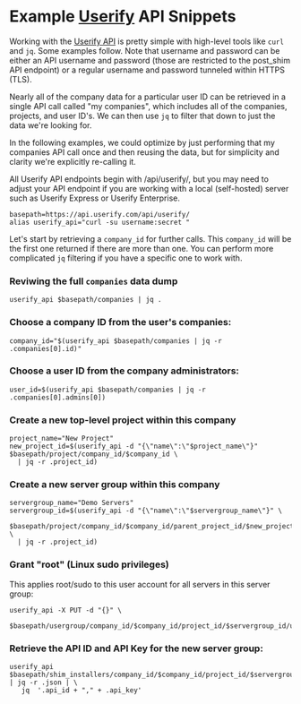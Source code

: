 # Example [Userify](https://userify.com) API Snippets

Working with the [Userify API](https://postman.userify.com/) is pretty simple with high-level tools like `curl` and `jq`. Some examples follow. Note that username and password can be either an API username and password (those are restricted to the post_shim API endpoint) or a regular username and password tunneled within HTTPS (TLS).

Nearly all of the company data for a particular user ID can be retrieved in a single API call called "my companies", which includes all of the companies, projects, and user ID's. We can then use `jq` to filter that down to just the data we're looking for.

In the following examples, we could optimize by just performing that my companies API call once and then reusing the data, but for simplicity and clarity we're explicitly re-calling it.

All Userify API endpoints begin with /api/userify/, but you may need to adjust your API endpoint if you are working with a local (self-hosted) server such as Userify Express or Userify Enterprise.

```
basepath=https://api.userify.com/api/userify/
alias userify_api="curl -su username:secret "
```

Let's start by retrieving a `company_id` for further calls. This `company_id` will be the first one returned if there are more than one. You can perform more complicated `jq` filtering if you have a specific one to work with.

### Reviwing the full `companies` data dump

```
userify_api $basepath/companies | jq .
```

### Choose a company ID from the user's companies:

```
company_id="$(userify_api $basepath/companies | jq -r .companies[0].id)"
```

### Choose a user ID from the company administrators:

```
user_id=$(userify_api $basepath/companies | jq -r .companies[0].admins[0])
```

### Create a new top-level project within this company

```
project_name="New Project"
new_project_id=$(userify_api -d "{\"name\":\"$project_name\"}" $basepath/project/company_id/$company_id \
  | jq -r .project_id)
```

### Create a new server group within this company

```
servergroup_name="Demo Servers"
servergroup_id=$(userify_api -d "{\"name\":\"$servergroup_name\"}" \
  $basepath/project/company_id/$company_id/parent_project_id/$new_project_id \
  | jq -r .project_id)
```

### Grant "root" (Linux sudo privileges)

This applies root/sudo to this user account for all servers in this server group:

```
userify_api -X PUT -d "{}" \
 $basepath/usergroup/company_id/$company_id/project_id/$servergroup_id/usergroup/linux_admins/user_id/$user_id
```

### Retrieve the API ID and API Key for the new server group:

```
userify_api $basepath/shim_installers/company_id/$company_id/project_id/$servergroup_id | jq -r .json | \
   jq  '.api_id + "," + .api_key'
```
